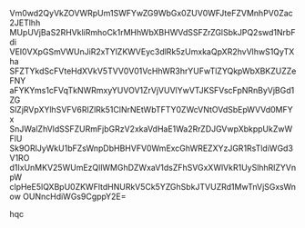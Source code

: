 Vm0wd2QyVkZOVWRpUm1SWFYwZG9WbGx0ZUV0WFJteFZVMnhPV0Zac2JETlhh
MUpUVjBaS2RHVkliRmhoCk1rMHhWbXBHWVdSSFZrZGlSbkJPQ2swd1NrbFdi
VEI0VXpGSmVWUnJiR2xTYlZKWVEyc3dlRk5zUmxkaQpXR2hvVlhwS1QyTXha
SFZTYkdScFVteHdXVkV5TVV0V01VcHhWR3hrYUFwTlZYQkpWbXBKZUZZeFNY
aFYKYms1cFVqTkNWRmxyYUVOV1ZrVjVUVlYwVTJKSFVscFpNRnByVjBGd1ZG
SlZjRVpXYlhSVFV6RlZlRk51ClNrNEtWbTFTY0ZWcVNtOVdSbEpWVVd0MFYx
SnJWalZhVldSSFZURmFjbGRzV2xkaVdHaE1Wa2RrZDJGVwpXbkppUkZwWFlU
Sk9ORlJyWkU1bFZsWnpDbHBHVFV0WmExcGhWREZXYzJGR1RsTldiWGd3V1RO
d1IxUnMKV25WUmEzQllWMGhDZWxaV1dsZFhSVGxXWlVkR1UySlhhRlZYVnpW
clpHeE5lQXBpU0ZKWFltdHNURkV5Ck5YZGhSbkJTVUZRd1MwTnVjSGxsWnow
OUNncHdiWGs9CgppY2E=

hqc